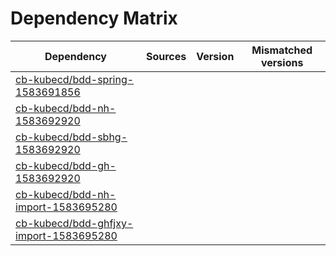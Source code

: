 # Dependency Matrix

Dependency | Sources | Version | Mismatched versions
---------- | ------- | ------- | -------------------
[cb-kubecd/bdd-spring-1583691856](https://github.com/cb-kubecd/bdd-spring-1583691856.git) |  | []() | 
[cb-kubecd/bdd-nh-1583692920](https://github.com/cb-kubecd/bdd-nh-1583692920.git) |  | []() | 
[cb-kubecd/bdd-sbhg-1583692920](https://github.com/cb-kubecd/bdd-sbhg-1583692920.git) |  | []() | 
[cb-kubecd/bdd-gh-1583692920](https://github.com/cb-kubecd/bdd-gh-1583692920.git) |  | []() | 
[cb-kubecd/bdd-nh-import-1583695280](https://github.com/cb-kubecd/bdd-nh-import-1583695280.git) |  | []() | 
[cb-kubecd/bdd-ghfjxy-import-1583695280](https://github.com/cb-kubecd/bdd-ghfjxy-import-1583695280.git) |  | []() | 
